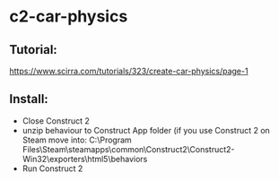 # c2-car-physics

## Tutorial: 
https://www.scirra.com/tutorials/323/create-car-physics/page-1

## Install:
- Close Construct 2
- unzip behaviour to Construct App folder (if you use Construct 2 on Steam move into: C:\Program Files\Steam\steamapps\common\Construct2\Construct2-Win32\exporters\html5\behaviors
- Run Construct 2
